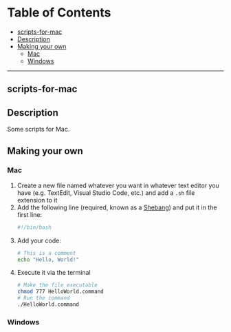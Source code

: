 # Table of Contents
- [scripts-for-mac](#scripts-for-mac)
- [Description](#description)
- [Making your own](#making-your-own)
    - [Mac](#mac)
    - [Windows](#windows)
---
## scripts-for-mac

## Description
Some scripts for Mac.

## Making your own
### Mac
1. Create a new file named whatever you want in whatever text editor you have (e.g. TextEdit, Visual Studio Code, etc.) and add a `.sh` file extension to it
2. Add the following line (required, known as a [Shebang][shebang-wikipedia]) and put it in the first line:
    ```bash
    #!/bin/bash
    ```
3. Add your code:
    ```bash
    # This is a comment
    echo "Hello, World!"
    ```
4. Execute it via the terminal
    ```bash
    # Make the file executable
    chmod 777 HelloWorld.command
    # Run the command
    ./HelloWorld.command
    ```
### Windows
<!--TODO: Add instructions-->

[shebang-wikipedia]: https://en.wikipedia.org/wiki/Shebang_(Unix)